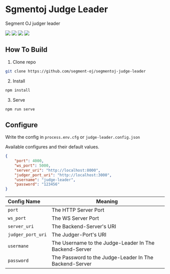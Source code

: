 # Sgmentoj Judge Leader
Segment OJ judger leader

![](https://img.shields.io/github/license/segment-oj/segmentoj-judge-leader?style=flat-square)
![](https://img.shields.io/github/repo-size/segment-oj/segmentoj-judge-leader?style=flat-square)
![](https://img.shields.io/github/workflow/status/segment-oj/segmentoj-judge-leader/Compile%20Check%20CI?style=flat-square)
![](https://img.shields.io/github/last-commit/segment-oj/segmentoj-judge-leader?style=flat-square)

## How To Build
1. Clone repo
```zsh
git clone https://github.com/segment-oj/segmentoj-judge-leader
```
2. Install
```zsh
npm install
```
3. Serve
```zsh
npm run serve
```

## Configure
Write the config in `process.env.cfg` or `judge-leader.config.json`

Available configures and their default values.
```json
{
    "port": 4000,
    "ws_port": 5000,
    "server_uri": "http://localhost:8000",
    "judger_port_uri": "http://localhost:3000",
    "username": "judge-leader",
    "password": "123456"
}
```

|Config Name|Meaning|
|:--|--|
|`port`|The HTTP Server Port|
|`ws_port`|The WS Server Port|
|`server_uri`|The Backend-Server's URI|
|`judger_port_uri`|The Judger-Port's URI|
|`usermane`|The Username to the Judge-Leader In The Backend-Server|
|`password`|The Password to the Judge-Leader In The Backend-Server|
